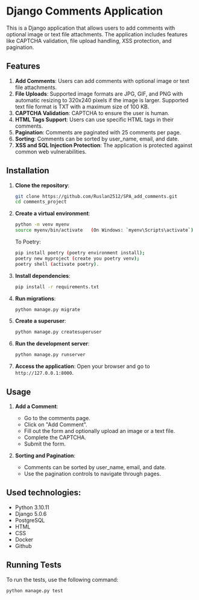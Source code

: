 # Django Comments Application

This is a Django application that allows users to add comments with optional image or text file attachments. The application includes features like CAPTCHA validation, file upload handling, XSS protection, and pagination.

## Features

1. **Add Comments**: Users can add comments with optional image or text file attachments.
2. **File Uploads**: Supported image formats are JPG, GIF, and PNG with automatic resizing to 320x240 pixels if the image is larger. Supported text file format is TXT with a maximum size of 100 KB.
3. **CAPTCHA Validation**: CAPTCHA to ensure the user is human.
4. **HTML Tags Support**: Users can use specific HTML tags in their comments.
5. **Pagination**: Comments are paginated with 25 comments per page.
6. **Sorting**: Comments can be sorted by user_name, email, and date.
7. **XSS and SQL Injection Protection**: The application is protected against common web vulnerabilities.

## Installation

1. **Clone the repository**:
    ```bash
    git clone https://github.com/Ruslan2512/SPA_add_comments.git
    cd comments_project
    ```

2. **Create a virtual environment**:
    ```bash
    python -m venv myenv
    source myenv/bin/activate   (On Windows: `myenv\Scripts\activate`)
    ```
   To Poetry:
    ```bash
    pip install poetry (poetry environment install);
    poetry new myproject (create you poetry venv);
    poetry shell (activate poetry).
    ```

3. **Install dependencies**:
    ```bash
    pip install -r requirements.txt
    ```

4. **Run migrations**:
    ```bash
    python manage.py migrate
    ```

5. **Create a superuser**:
    ```bash
    python manage.py createsuperuser
    ```

6. **Run the development server**:
    ```bash
    python manage.py runserver
    ```

7. **Access the application**:
    Open your browser and go to `http://127.0.0.1:8000`.

## Usage

1. **Add a Comment**:
    - Go to the comments page.
    - Click on "Add Comment".
    - Fill out the form and optionally upload an image or a text file.
    - Complete the CAPTCHA.
    - Submit the form.

2. **Sorting and Pagination**:
    - Comments can be sorted by user_name, email, and date.
    - Use the pagination controls to navigate through pages.

## Used technologies:

 - Python 3.10.11
 - Django 5.0.6
 - PostgreSQL
 - HTML
 - CSS
 - Docker
 - Github

## Running Tests

To run the tests, use the following command:

```bash
python manage.py test
